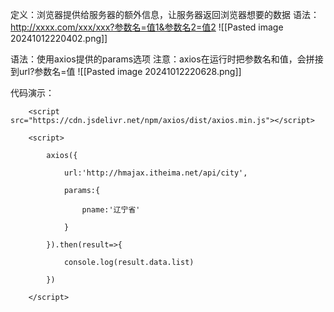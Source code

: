 定义：浏览器提供给服务器的额外信息，让服务器返回浏览器想要的数据
语法：http://xxxx.com/xxx/xxx?参数名=值1&参数名2=值2
![[Pasted image 20241012220402.png]]

语法：使用axios提供的params选项
注意：axios在运行时把参数名和值，会拼接到url?参数名=值
![[Pasted image 20241012220628.png]]

代码演示：
```
    <script src="https://cdn.jsdelivr.net/npm/axios/dist/axios.min.js"></script>

    <script>

        axios({

            url:'http://hmajax.itheima.net/api/city',

            params:{

                pname:'辽宁省'

            }

        }).then(result=>{

            console.log(result.data.list)

        })

    </script>
```